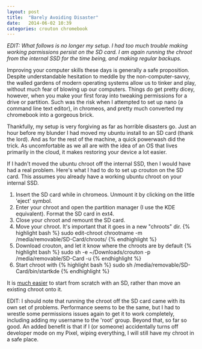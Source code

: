 ```yaml
---
layout: post
title:  "Barely Avoiding Disaster"
date:   2014-06-02 10:39
categories: crouton chromebook
---
```


*EDIT: What follows is no longer my setup. I had too much trouble making working parmissions persist on the SD card. I am again running the chroot from the internal SSD for the time being, and making regular backups.*

Improving your computer skills these days is generally a safe proposition. Despite understandable hesitation to meddle by the non-computer-savvy, the walled gardens of modern operating systems allow us to tinker and play, without much fear of blowing up our computers. Things do get pretty dicey, however, when you make your first foray into tweaking permissions for a drive or partition. Such was the risk when I attempted to set up nano (a command line text editor), in chromeos, and pretty much converted my chromebook into a gorgeous brick.
<!--more-->
Thankfully, my setup is very forgiving as far as horrible disasters go. Just an hour before my blunder I had moved my ubuntu install to an SD card (thank the lord). And as for the rest of the machine, a quick powerwash did the trick. As uncomfortable as we all are with the idea of an OS that lives primarily in the cloud, it makes restoring your device a lot easier. 

If I hadn't moved the ubuntu chroot off the internal SSD, then I would have had a real problem. Here's what I had to do to set up crouton on the SD card. This assumes you already have a working ubuntu chroot on your internal SSD.
<ol>
<li> Insert the SD card while in chromeos. Unmount it by clicking on the little 'eject' symbol. </li>
<li> Enter your chroot and open the partition manager (I use the KDE equivalent). Format the SD card in ext4.</li>
<li> Close your chroot and remount the SD card.</li>
<li> Move your chroot. It's important that it goes in a new "chroots" dir.
 {% highlight bash %}
 sudo edit-chroot chrootname -m /media/removable/SD-Card/chroots/
 {% endhighlight %}</li>
<li> Download crouton, and let it know where the chroots are by default
 {% highlight bash %}
 sudo sh -e ~/Downloads/crouton -p /media/removable/SD-Card -u
 {% endhighlight %}</li>
<li> Start chroot with
 {% highlight bash %}
 sudo sh /media/removable/SD-Card/bin/startkde
 {% endhighlight %}</li>
 </ol>

It is [much easier][cookbook] to start from scratch with an SD, rather than move an existing chroot onto it. 

EDIT: I should note that running the chroot off the SD card came with its own set of problems. Performance seems to be the same, but I had to wrestle some permissions issues again to get it to work completely, including adding my username to the 'root' group. Beyond that, so far so good. An added benefit is that if I (or someone) accidentally turns off developer mode on my Pixel, wiping everything, I will still have my chroot in a safe place.

[cookbook]: http://tomwwolf.com/chromebook-14-compedium/chromebook-crouton-cookbook/
